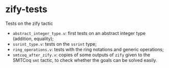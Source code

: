# zify-tests
Tests on the zify tactic

- `abstract_integer_type.v`: first tests on an abstract integer type (addition, equality);
- `ssrint_type.v`: tests on the `ssrint` type;
- `ring_operations.v`: tests with the ring notations and generic operations;
- `smtcoq_after_zify.v`: copies of some outputs of `zify` given to the SMTCoq `smt` tactic, to check whether the goals can be solved easily.